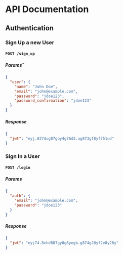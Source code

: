 # API Documentation
## Authentication
### Sign Up a new User
#### `POST /sign_up`
##### Params˚
```json
{
  "user": {
    "name": "John Doe",
    "email": "john@example.com",
    "password": "jdoe123",
    "password_confirmation": "jdoe123"
  }
}
```
##### Response
```json
{
  "jwt": "eyj.827dug87gby4g76d3.ug873gf8yf751ud"
}
```

### Sign In a User
#### `POST /login`
##### Params
```json
{
  "auth": {
    "email": "john@example.com",
    "password": "jdoe123"
  }
}
```
##### Response
```json
{
  "jwt": "eyj74.8ehd887gy8g8yegb.g874g28yf2e8y28y"
}
```
